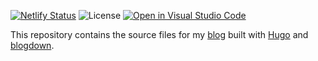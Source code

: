 [![Netlify Status](https://api.netlify.com/api/v1/badges/db14934e-1391-47d3-af07-18259a5ee7ed/deploy-status)](https://app.netlify.com/sites/ajaymehta/deploys)
![License](https://img.shields.io/github/license/ajaykmehta/blog)
[![Open in Visual Studio Code](https://open.vscode.dev/badges/open-in-vscode.svg)](https://open.vscode.dev/AjayKMehta/blog)

This repository contains the source files for my [blog](https://ajaymehta.netlify.com/) built with [Hugo](http://gohugo.io/) and [blogdown](https://github.com/rstudio/blogdown).
